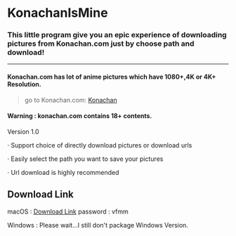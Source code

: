 # KonachanIsMine
### This little program give you an epic experience of downloading pictures from Konachan.com just by choose path and download!
---

#### Konachan.com has lot of anime pictures which have 1080+,4K or 4K+ Resolution. 

>go to Konachan.com: [Konachan](http://konachan.net/post)

#### Warning : konachan.com contains 18+ contents.


Version 1.0 

·  Support choice of directly download pictures or download urls

·  Easily select the path you want to save your pictures

·  Url download is highly recommended

## Download Link

macOS :  [Download Link](https://pan.baidu.com/s/11PsNhXDdvSytgZck3qEWzw/ " ") password : vfmm

Windows : Please wait...I still don't package Windows Version.
